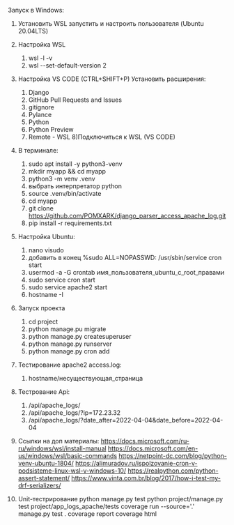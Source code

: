 Запуск в Windows:

1. Установить WSL запустить и настроить пользователя  (Ubuntu 20.04LTS)

2. Настройка WSL 
    1) wsl -l -v
    2) wsl --set-default-version 2

3. Настройка VS CODE (CTRL+SHIFT+P) 
Установить расширения:
    1) Django
    2) GitHub Pull Requests and Issues
    3) gitignore
    4) Pylance
    5) Python
    6) Python Preview
    7) Remote - WSL
    8)Подключиться к WSL (VS CODE)

5. В терминале:
    1) sudo apt install -y python3-venv
    2) mkdir myapp && cd myapp
    3) python3 -m venv .venv
    5) выбрать интерпретатор python
    6) source .venv/bin/activate
    4) cd myapp 
    5) git clone https://github.com/POMXARK/django_parser_access_apache_log.git
    6) pip install -r requirements.txt
 
 5. Настройка Ubuntu:
    1) nano visudo
    2) добавить в конец %sudo ALL=NOPASSWD: /usr/sbin/service cron start
    3) usermod -a -G crontab имя_пользователя_ubuntu_с_root_правами
    1) sudo service cron start
    2) sudo service apache2 start
    3) hostname -I

 6. Запуск проекта
    1) cd project
    2) python manage.pu migrate
    3) python manage.py createsuperuser
    4) python manage.py runserver
    5) python manage.py cron add

 7. Тестирование apache2 access.log:
    1) hostname/несуществующая_страница

 8. Тестрование Api:
    1) /api/apache_logs/
    2) /api/apache_logs/?ip=172.23.32
    3) /api/apache_logs/?date_after=2022-04-04&date_before=2022-04-04

 9. Ссылки на доп материалы:
    https://docs.microsoft.com/ru-ru/windows/wsl/install-manual
    https://docs.microsoft.com/en-us/windows/wsl/basic-commands
    https://netpoint-dc.com/blog/python-venv-ubuntu-1804/
    https://alimuradov.ru/ispolzovanie-cron-v-podsisteme-linux-wsl-v-windows-10/
    https://realpython.com/python-assert-statement/
    https://www.vinta.com.br/blog/2017/how-i-test-my-drf-serializers/

10. Unit-тестрирование
python manage.py test
python project/manage.py test project/app_logs_apache/tests
coverage run --source='.' manage.py test .
coverage report
coverage html